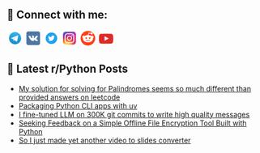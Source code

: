 ## 🔎 Connect with me:
[<img src="https://github.com/bullbesh/bullbesh/blob/main/images/Telegram.png" width="32" height="32" />](https://t.me/bullbesh)
[<img src="https://github.com/bullbesh/bullbesh/blob/main/images/VK.png" width="32" height="32" />](https://vk.com/bullbesh)
[<img src="https://github.com/bullbesh/bullbesh/blob/main/images/Twitter.png" width="32" height="32" />](https://twitter.com/bullbesh1)
[<img src="https://github.com/bullbesh/bullbesh/blob/main/images/Instagram.png" width="32" height="32" />](https://www.instagram.com/bullbesh)
[<img src="https://github.com/bullbesh/bullbesh/blob/main/images/Reddit.png" width="32" height="32" />](https://www.reddit.com/user/bullbesh)
[<img src="https://github.com/bullbesh/bullbesh/blob/main/images/YouTube.png" width="32" height="32" />](https://www.youtube.com/channel/UCtfjRs6uzgq5mfm8S06WTcg)

## 📕 Latest r/Python Posts
<!-- BLOG-POST-LIST:START -->
- [My solution for solving for Palindromes seems so much different than provided answers on leetcode](https://www.reddit.com/r/Python/comments/1k24p26/my_solution_for_solving_for_palindromes_seems_so/)
- [Packaging Python CLI apps with uv](https://www.reddit.com/r/Python/comments/1k24bpt/packaging_python_cli_apps_with_uv/)
- [I fine-tuned LLM on 300K git commits to write high quality messages](https://www.reddit.com/r/Python/comments/1k21ss9/i_finetuned_llm_on_300k_git_commits_to_write_high/)
- [Seeking Feedback on a Simple Offline File Encryption Tool Built with Python](https://www.reddit.com/r/Python/comments/1k1zkfs/seeking_feedback_on_a_simple_offline_file/)
- [So I just made yet another video to slides converter](https://www.reddit.com/r/Python/comments/1k1z0gl/so_i_just_made_yet_another_video_to_slides/)
<!-- BLOG-POST-LIST:END -->
